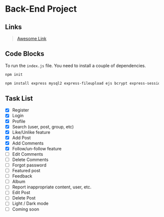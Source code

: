 # Back-End Project

## Links

> [Awesome Link](https://www.youtube.com/watch?v=dQw4w9WgXcQ "Awesome Link")

## Code Blocks

To run the `index.js` file. You need to install a couple of dependencies.

```bash
npm init

npm install express mysql2 express-fileupload ejs bcrypt express-session
```

## Task List

-   [X] Register
-   [X] Login
-   [X] Profile
-   [X] Search (user, post, group, etc)
-   [X] Like/Unlike feature
-   [X] Add Post
-   [X] Add Comments
-   [X] Follow/un-follow feature
-   [ ] Edit Comments
-   [ ] Delete Comments
-   [ ] Forgot password
-   [ ] Featured post
-   [ ] Feedback
-   [ ] Album
-   [ ] Report inappropriate content, user, etc.
-   [ ] Edit Post
-   [ ] Delete Post
-   [ ] Light / Dark mode
-   [ ] Coming soon
<!-- -   [ ] Share post -->
<!-- -   [ ] Realtime notifications -->
<!-- -   [ ] Chatting -->
